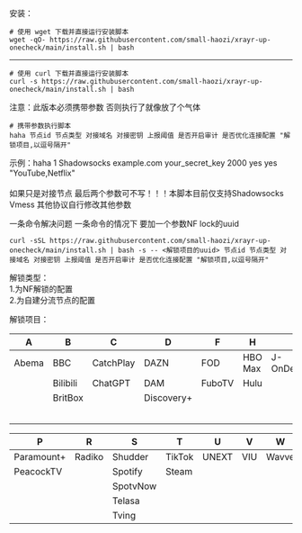 安装：
```
# 使用 wget 下载并直接运行安装脚本
wget -qO- https://raw.githubusercontent.com/small-haozi/xrayr-up-onecheck/main/install.sh | bash
```
-------------------------------------------------------------------------------------------------------
```
# 使用 curl 下载并直接运行安装脚本
curl -s https://raw.githubusercontent.com/small-haozi/xrayr-up-onecheck/main/install.sh | bash
```

注意：此版本必须携带参数 否则执行了就像放了个气体

```
# 携带参数执行脚本
haha 节点id 节点类型 对接域名 对接密钥 上报阈值 是否开启审计 是否优化连接配置 "解锁项目,以逗号隔开"
```
示例：haha 1 Shadowsocks example.com your_secret_key 2000 yes yes "YouTube,Netflix"<br><br>
如果只是对接节点   最后两个参数可不写！！！本脚本目前仅支持Shadowsocks  Vmess   其他协议自行修改其他参数

一条命令解决问题  一条命令的情况下 要加一个参数NF lock的uuid
```
curl -sSL https://raw.githubusercontent.com/small-haozi/xrayr-up-onecheck/main/install.sh | bash -s -- <解锁项目的uuid> 节点id 节点类型 对接域名 对接密钥 上报阈值 是否开启审计 是否优化连接配置 "解锁项目,以逗号隔开"
```


解锁类型：<br>
1.为NF解锁的配置<br>
2.为自建分流节点的配置

解锁项目：


| A                   | B                   | C                   | D                   | F                   | H                   | J                   | K                   | L                   |
|---------------------|---------------------|---------------------|---------------------|---------------------|---------------------|---------------------|---------------------|---------------------|
| Abema               | BBC                 | CatchPlay           | DAZN                | FOD                 | HBO Max             | J-OnDemand          | KKTV                | LiTV                |
|                     | Bilibili            | ChatGPT             | DAM                 | FuboTV              | Hulu                |                     |                     | MyTvSuper           |
|                     | BritBox             |                     | Discovery+          |                     |                     |                     |                     | NaverTV             |
|                     |                     |                     |                     |                     |                     |                     |                     | Niconico            |
|                     |                     |                     |                     |                     |                     |                     |                     |                     |

| P                   | R                   | S                   | T                   | U                   | V                   | W                   |                     |                     |
|---------------------|---------------------|---------------------|---------------------|---------------------|---------------------|---------------------|---------------------|---------------------|
| Paramount+          | Radiko              | Shudder             | TikTok              | UNEXT               | VIU                 | Wavve               | Watcha              |                     |
| PeacockTV           |                     | Spotify             | Steam               |                     |                     |                     |                     |                     |
|                     |                     | SpotvNow            |                     |                     |                     |                     |                     |                     |
|                     |                     | Telasa              |                     |                     |                     |                     |                     |                     |
|                     |                     | Tving               |                     |                     |                     |                     |                     |                     |


